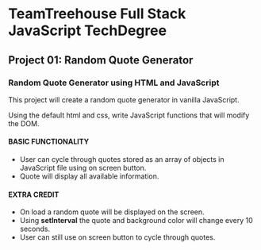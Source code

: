 # TeamTreehouse Full Stack JavaScript TechDegree
## Project 01: Random Quote Generator
### Random Quote Generator using HTML and JavaScript
This project will create a random quote generator in vanilla JavaScript.

Using the default html and css, write JavaScript functions that will modify the DOM.

#### BASIC FUNCTIONALITY
- User can cycle through quotes stored as an array of objects in JavaScript file using on screen button.
- Quote will display all available information.

#### EXTRA CREDIT

- On load a random quote will be displayed on the screen.
- Using **setInterval** the quote and background color will change every 10 seconds.
- User can still use on screen button to cycle through quotes.
